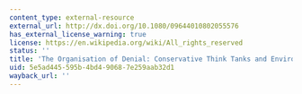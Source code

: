 ```yaml
---
content_type: external-resource
external_url: http://dx.doi.org/10.1080/09644010802055576
has_external_license_warning: true
license: https://en.wikipedia.org/wiki/All_rights_reserved
status: ''
title: 'The Organisation of Denial: Conservative Think Tanks and Environmental Skepticism'
uid: 5e5ad445-595b-4bd4-9068-7e259aab32d1
wayback_url: ''
---
```

